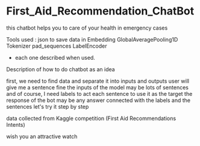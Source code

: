 # First_Aid_Recommendation_ChatBot

this chatbot helps you to care of your health in emergency cases

Tools used :
json to save data in 
 Embedding
GlobalAveragePooling1D
Tokenizer
pad_sequences
LabelEncoder
- each one described when used.

Description of how to do chatbot as an idea

first, we need to find data and separate it into inputs and outputs user will give me a sentence fine the inputs of the model may be lots of sentences and of course, I need labels to act each sentence to use it as the target the response of the bot may be any answer connected with the labels and the sentences let's try it step by step

data collected from Kaggle competition (First Aid Recommendations Intents)

wish you an attractive watch 
